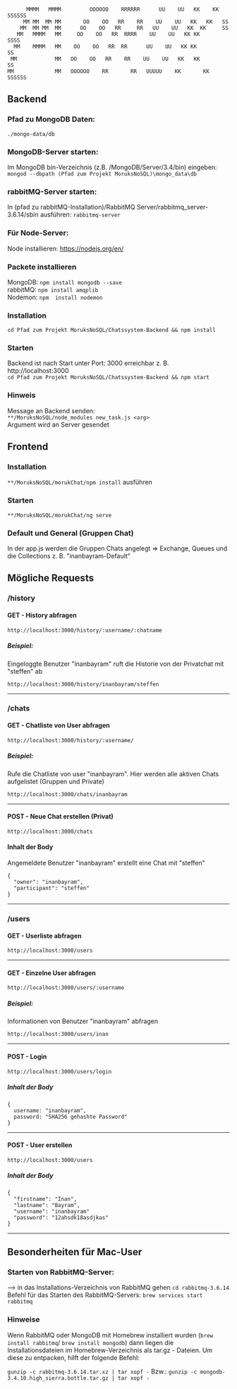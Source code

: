 ```
      MMMM   MMMM         OOOOOO    RRRRRR      UU    UU   KK    KK  SSSSSS
     MM MM  MM MM       OO    OO   RR    RR    UU    UU   KK   KK   SS
    MM  MM MM  MM      OO    OO   RR     RR   UU    UU   KK  KK     SS  
   MM   MMMM   MM     OO    OO   RR  RRRR    UU    UU   KK KK        SSSS
  MM    MMMM   MM    OO    OO   RR  RR      UU    UU   KK KK            SS
 MM            MM   OO    OO   RR    RR    UU    UU   KK   KK          SS
MM             MM   OOOOOO    RR       RR   UUUUU    KK       KK  SSSSSS
```

## Backend

### Pfad zu MongoDB Daten:
```./mongo-data/db```

### MongoDB-Server starten:
Im MongoDB bin-Verzeichnis (z.B. /MongoDB/Server/3.4/bin) eingeben:<br>
```mongod --dbpath (Pfad zum Projekt MoruksNoSQL)\mongo_data\db```

### rabbitMQ-Server starten:
In (pfad zu rabbitMQ-Installation)/RabbitMQ Server/rabbitmq_server-3.6.14/sbin
ausführen: ```rabbitmq-server```

### Für Node-Server:<br>
Node installieren: https://nodejs.org/en/

### Packete installieren <br>
MongoDB: ```npm install mongodb --save```<br>
rabbitMQ: ```npm install amqplib```<br>
Nodemon: ```npm  install nodemon```<br>


### Installation

```cd Pfad zum Projekt MoruksNoSQL/Chatssystem-Backend && npm install ```

### Starten
Backend ist nach Start unter Port: 3000 erreichbar z. B. http://localhost:3000 <br>
```cd Pfad zum Projekt MoruksNoSQL/Chatssystem-Backend && npm start ```


### Hinweis
Message an Backend senden:<br>
```**/MoruksNoSQL/node_modules new_task.js <arg> ```<br>
Argument wird an Server gesendet


## Frontend

### Installation
```**/MoruksNoSQL/morukChat/npm install``` ausführen

### Starten
```**/MoruksNoSQL/morukChat/ng serve```



### Default und General (Gruppen Chat)
In der app.js werden die Gruppen Chats angelegt => Exchange, Queues und die Collections z. B. "inanbayram-Default"

## Mögliche Requests

### /history

#### GET - History abfragen

```
http://localhost:3000/history/:username/:chatname
```
##### Beispiel:
Eingeloggte Benutzer "inanbayram" ruft die Historie von der Privatchat mit "steffen" ab<br>
```
http://localhost:3000/history/inanbayram/steffen
```

<hr>

### /chats

#### GET - Chatliste von User abfragen

```
http://localhost:3000/history/:username/
```

##### Beispiel:
Rufe die Chatliste von user "inanbayram". Hier werden alle aktiven Chats aufgelistet (Gruppen und Private)<br>
```
http://localhost:3000/chats/inanbayram
```
<hr>

#### POST - Neue Chat erstellen (Privat)

```
http://localhost:3000/chats
```

#### Inhalt der Body
Angemeldete Benutzer "inanbayram" erstellt eine Chat mit "steffen"<br>
```
{
  "owner": "inanbayram",
  "participant": "steffen"
}
```
<hr>

### /users

#### GET - Userliste abfragen
```
http://localhost:3000/users
```

<hr>

#### GET - Einzelne User abfragen
```
http://localhost:3000/users/:username
```

##### Beispiel:
Informationen von Benutzer "inanbayram" abfragen

```
http://localhost:3000/users/inan
```

<hr>

#### POST - Login
```
http://localhost:3000/users/login
```

##### Inhalt der Body
```
{
  username: "inanbayram",
  password: "SHA256 gehashte Password"
}
```

<hr>

#### POST - User erstellen

```
http://localhost:3000/users
```

##### Inhalt der Body
```
{
  "firstname": "Inan",
  "lastname": "Bayram",
  "username": "inanbayram"
  "password": "12ahsdk18asdjkas"
}
```

<hr>

## Besonderheiten für Mac-User

### Starten von RabbitMQ-Server:
--> in das Installations-Verzeichnis von RabbitMQ gehen
``` cd rabbitmq-3.6.14 ```
Befehl für das Starten des RabbitMQ-Servers:
```brew services start rabbitmq```

### Hinweise

Wenn RabbitMQ oder MongoDB mit Homebrew installiert wurden
(```brew install rabbitmq```/ ```brew install mongodb```)
dann liegen die Installationsdateien im Homebrew-Verzeichnis
als tar.gz - Dateien. Um diese zu entpacken, hilft der folgende Befehl:

``` gunzip -c rabbitmq-3.6.14.tar.xz | tar xopf - ```
Bzw.: ``` gunzip -c mongodb-3.4.10.high_sierra.bottle.tar.gz | tar xopf - ```
